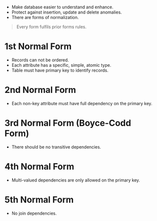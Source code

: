 - Make database easier to understand and enhance.
- Protect against insertion, update and delete anomalies.
- There are forms of normalization.

>Every form fulfils prior forms rules.
# 1st Normal Form

- Records can not be ordered.
- Each attribute has a specific, simple, atomic type.
- Table must have primary key to identify records.
# 2nd Normal Form

- Each non-key attribute must have full dependency on the primary key.

# 3rd Normal Form (Boyce-Codd Form)

- There should be no transitive dependencies.
# 4th Normal Form

- Multi-valued dependencies are only allowed on the primary key.
# 5th Normal Form

- No join dependencies.